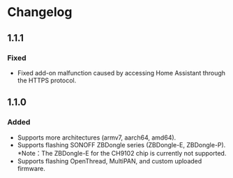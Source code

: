 # Changelog  

## 1.1.1
### Fixed
- Fixed add-on malfunction caused by accessing Home Assistant through the HTTPS protocol.

## 1.1.0
### Added
- Supports more architectures (armv7, aarch64, amd64).
- Supports flashing SONOFF ZBDongle series (ZBDongle-E, ZBDongle-P). *Note：The ZBDongle-E for the CH9102 chip is currently not supported.
- Supports flashing OpenThread, MultiPAN, and custom uploaded firmware.